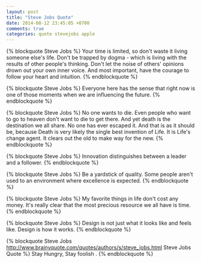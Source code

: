 ```yaml
---
layout: post
title: "Steve Jobs Quote"
date: 2014-08-12 23:45:05 +0700
comments: true
categories: quote stevejobs apple
---
```


{% blockquote Steve Jobs %}
Your time is limited, so don't waste it living someone else's life. Don't be trapped by dogma - which is living with the results of other people's thinking. Don't let the noise of others' opinions drown out your own inner voice. And most important, have the courage to follow your heart and intuition.
{% endblockquote %}

{% blockquote Steve Jobs %}
Everyone here has the sense that right now is one of those moments when we are influencing the future.
{% endblockquote %}

{% blockquote Steve Jobs %}
No one wants to die. Even people who want to go to heaven don't want to die to get there. And yet death is the destination we all share. No one has ever escaped it. And that is as it should be, because Death is very likely the single best invention of Life. It is Life's change agent. It clears out the old to make way for the new.
{% endblockquote %}

{% blockquote Steve Jobs %}
Innovation distinguishes between a leader and a follower.
{% endblockquote %}

{% blockquote Steve Jobs %}
Be a yardstick of quality. Some people aren't used to an environment where excellence is expected.
{% endblockquote %}

{% blockquote Steve Jobs %}
My favorite things in life don't cost any money. It's really clear that the most precious resource we all have is time.
{% endblockquote %}

{% blockquote Steve Jobs %}
Design is not just what it looks like and feels like. Design is how it works.
{% endblockquote %}

{% blockquote Steve Jobs http://www.brainyquote.com/quotes/authors/s/steve_jobs.html Steve Jobs Quote %}
Stay Hungry, Stay foolish .
{% endblockquote %}